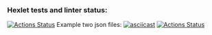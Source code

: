 
### Hexlet tests and linter status:
[![Actions Status](https://github.com/AlekseyNechunaev/java-project-lvl2/workflows/hexlet-check/badge.svg)](https://github.com/AlekseyNechunaev/java-project-lvl2/actions)
Example two json files: [![asciicast](https://asciinema.org/a/aX5H8hvffMGo0ppsGUaEB5DSc.svg)](https://asciinema.org/a/aX5H8hvffMGo0ppsGUaEB5DSc)
[![Actions Status](https://github.com/AlekseyNechunaev/java-project-lvl2/workflows/main/badge.svg)](https://github.com/AlekseyNechunaev/java-project-lvl2/actions)